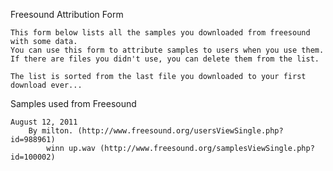 Freesound Attribution Form

    This form below lists all the samples you downloaded from freesound with some data.
    You can use this form to attribute samples to users when you use them.
    If there are files you didn't use, you can delete them from the list.

    The list is sorted from the last file you downloaded to your first download ever...
    
Samples used from Freesound

    August 12, 2011
        By milton. (http://www.freesound.org/usersViewSingle.php?id=988961)
            winn up.wav (http://www.freesound.org/samplesViewSingle.php?id=100002)
